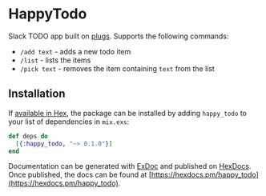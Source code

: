 # HappyTodo

Slack TODO app built on [plugs](https://github.com/elixir-lang/plug/).
Supports the following commands:
* `/add text` - adds a new todo item
* `/list` - lists the items
* `/pick text` - removes the item containing `text` from the list 

## Installation

If [available in Hex](https://hex.pm/docs/publish), the package can be installed
by adding `happy_todo` to your list of dependencies in `mix.exs`:

```elixir
def deps do
  [{:happy_todo, "~> 0.1.0"}]
end
```

Documentation can be generated with [ExDoc](https://github.com/elixir-lang/ex_doc)
and published on [HexDocs](https://hexdocs.pm). Once published, the docs can
be found at [https://hexdocs.pm/happy_todo](https://hexdocs.pm/happy_todo).

